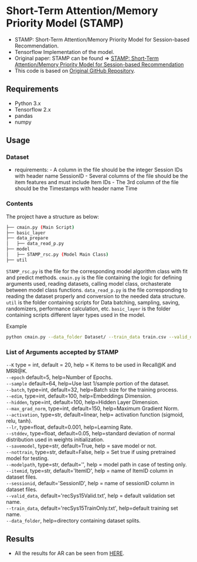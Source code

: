 # Short-Term Attention/Memory Priority Model (STAMP)
- STAMP: Short-Term Attention/Memory Priority Model for Session-based Recommendation.
- Tensorflow Implementation of the model.
- Original paper: STAMP can be found => [STAMP: Short-Term Attention/Memory Priority Model for Session-based Recommendation](https://www.kdd.org/kdd2018/accepted-papers/view/stamp-short-term-attentionmemory-priority-model-for-session-based-recommend)
- This code is based on [Original GitHub Repository](https://github.com/uestcnlp/STAMP).

## Requirements
- Python 3.x
- Tensorflow 2.x
- pandas
- numpy

## Usage

### Dataset
- requirements:
        - A column in the file should be the integer Session IDs with header name SessionID
        - Several columns of the file should be the item features and must include Item IDs
        - The 3rd column of the file should be the Timestamps with header name Time
        
### Contents
The project have a structure as below:

```bash
├── cmain.py (Main Script)
├── basic_layer
├── data_prepare
│   ├── data_read_p.py
├── model
│   ├── STAMP_rsc.py (Model Main Class)
├── util
```
`STAMP_rsc.py` is the file for the corresponding model algorithm class with fit and predict methods.
`cmain.py` is the file containing the logic for defining arguments used, reading datasets, calling model class, orchasterate between model class functions.
`data_read_p.py` is the file corresponding to reading the dataset properly and conversion to the needed data structure.
`util` is the folder containing scripts for Data batching, sampling, saving, randomizers, performance calculation, etc.
`basic_layer` is the folder containing scripts different layer types used in the model.

Example
```bash
python cmain.py --data_folder Dataset/ --train_data train.csv --valid_data valid.csv --K 20  --itemid ItemID --sessionid sessionID
```

### List of Arguments accepted by STAMP

```--K``` type = int, default = 20, help = K items to be used in Recall@K and MRR@K. <br>
```--epoch``` default=5, help=Number of Epochs. <br>
```--sample``` default=64, help=Use last 1/sample portion of the dataset. <br>
```--batch```, type=int, default=32, help=Batch size for the training process. <br>
```--edim```, type=int, default=100, help=Embeddings Dimension. <br>
```--hidden```, type=int, default=100, help=Hidden Layer Dimension. <br>
```--max_grad_norm```, type=int, default=150, help=Maximum Gradient Norm. <br>
```--activation```, type=str, default=linear, help= activation function (sigmoid, relu, tanh). <br>
```--lr```, type=float, default=0.001, help=Learning Rate. <br>
```--stddev```, type=float, default=0.05, help=standard deviation of normal distribution used in weights initialization. <br>
```--savemodel```, type=str, default=True, help = save model or not. <br>
```--nottrain```, type=str, default=False, help = Set true if using pretrained model for testing. <br>
```--modelpath```, type=str, default='', help = model path in case of testing only. <br>
```--itemid```, type=str, default='ItemID', help = name of ItemID column in dataset files. <br>
```--sessionid```, default='SessionID', help = name of sessionID column in dataset files. <br>
```--valid_data```, default='recSys15Valid.txt', help = default validation set name. <br>
```--train_data```, default='recSys15TrainOnly.txt', help=default training set name. <br>
```--data_folder```, help=directory containing dataset splits. 


## Results

- All the results for AR can be seen from [HERE](https://github.com/mmaher22/iCV-SBR/blob/master/Results/SRGNN.pdf).
